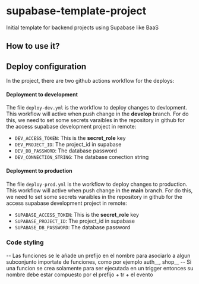 # supabase-template-project
Initial template for backend projects using Supabase like BaaS  



## How to use it?


## Deploy configuration

In the project, there are two github actions workflow for the deploys:

#### Deployment to development

The file `deploy-dev.yml` is the workflow to deploy changes to devlopment. This workflow will active when push change in the __develop__ branch. For do this, we need to set some secrets varaibles in the repository in github for the access supabase development project in remote:

- `DEV_ACCESS_TOKEN`: This is the __secret_role__ key
- `DEV_PROJECT_ID`: The project_id in supabase
- `DEV_DB_PASSWORD`: The database password
- `DEV_CONNECTION_STRING`: The database conection string


#### Deployment to production

The file `deploy-prod.yml` is the workflow to deploy changes to production. This workflow will active when push change in the __main__ branch. For do this, we need to set some secrets varaibles in the repository in github for the access supabase development project in remote:

- `SUPABASE_ACCESS_TOKEN`: This is the __secret_role__ key
- `SUPABASE_PROJECT_ID`: The project_id in supabase
- `SUPABASE_DB_PASSWORD`: The database password




### Code styling


-- Las funciones se le añade un prefijo en el nombre para asociarlo a algun subconjunto importate de funciones, como por ejemplo auth__, shop__
-- Si una funcion se crea solamente para ser ejecutada en un trigger entonces su nombre debe estar compuesto por el prefijo + tr + el evento